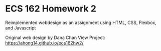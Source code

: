 # ECS 162 Homework 2
Reimplemented webdesign as an assignment using HTML, CSS, Flexbox, and Javascript


Original web design by Dana Chan
View Project: https://ahong14.github.io/ecs162hw2/
